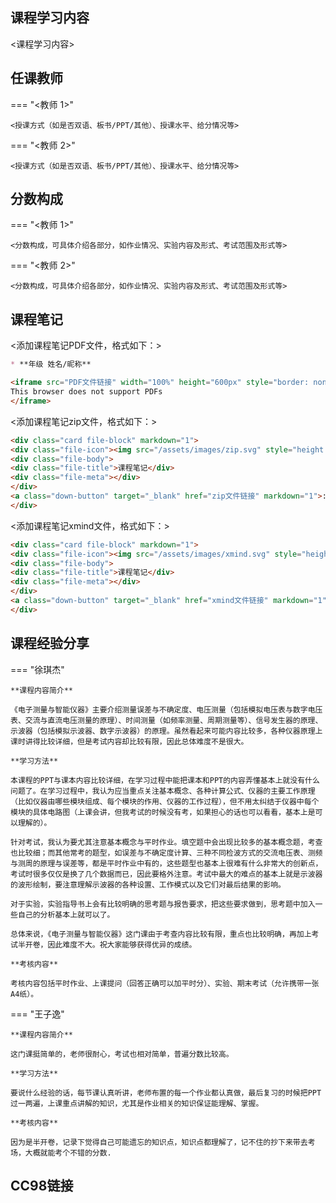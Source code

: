 
## 课程学习内容

<课程学习内容>


## 任课教师

=== "<教师 1>"

    <授课方式（如是否双语、板书/PPT/其他）、授课水平、给分情况等>

=== "<教师 2>"

    <授课方式（如是否双语、板书/PPT/其他）、授课水平、给分情况等>


## 分数构成

=== "<教师 1>"

    <分数构成，可具体介绍各部分，如作业情况、实验内容及形式、考试范围及形式等>

=== "<教师 2>"

    <分数构成，可具体介绍各部分，如作业情况、实验内容及形式、考试范围及形式等>



## 课程笔记

<添加课程笔记PDF文件，格式如下：>
```markdown
* **年级 姓名/昵称** 

<iframe src="PDF文件链接" width="100%" height="600px" style="border: none;">
This browser does not support PDFs
</iframe>
```

<添加课程笔记zip文件，格式如下：>
```html
<div class="card file-block" markdown="1">
<div class="file-icon"><img src="/assets/images/zip.svg" style="height: 3em;"></div>
<div class="file-body">
<div class="file-title">课程笔记</div>
<div class="file-meta"></div>
</div>
<a class="down-button" target="_blank" href="zip文件链接" markdown="1">:fontawesome-solid-download: 下载</a>
</div>
```
<添加课程笔记xmind文件，格式如下：>
```html
<div class="card file-block" markdown="1">
<div class="file-icon"><img src="/assets/images/xmind.svg" style="height: 3em;"></div>
<div class="file-body">
<div class="file-title">课程笔记</div>
<div class="file-meta"></div>
</div>
<a class="down-button" target="_blank" href="xmind文件链接" markdown="1">:fontawesome-solid-download: 下载</a>
</div>
```

## 课程经验分享


=== "徐琪杰"
	
	**课程内容简介**
		
	《电子测量与智能仪器》主要介绍测量误差与不确定度、电压测量（包括模拟电压表与数字电压表、交流与直流电压测量的原理）、时间测量（如频率测量、周期测量等）、信号发生器的原理、示波器（包括模拟示波器、数字示波器）的原理。虽然看起来可能内容比较多，各种仪器原理上课时讲得比较详细，但是考试内容却比较有限，因此总体难度不是很大。
	
	**学习方法**
		
	本课程的PPT与课本内容比较详细，在学习过程中能把课本和PPT的内容弄懂基本上就没有什么问题了。在学习过程中，我认为应当重点关注基本概念、各种计算公式、仪器的主要工作原理（比如仪器由哪些模块组成、每个模块的作用、仪器的工作过程），但不用太纠结于仪器中每个模块的具体电路图（上课会讲，但我考试的时候没有考，如果担心的话也可以看看，基本上是可以理解的）。
		
	针对考试，我认为要尤其注意基本概念与平时作业。填空题中会出现比较多的基本概念题，考查也比较细；而其他常考的题型，如误差与不确定度计算、三种不同检波方式的交流电压表、测频与测周的原理与误差等，都是平时作业中有的，这些题型也基本上很难有什么非常大的创新点，考试时很多仅仅是换了几个数据而已，因此要格外注意。考试中最大的难点的基本上就是示波器的波形绘制，要注意理解示波器的各种设置、工作模式以及它们对最后结果的影响。
		
	对于实验，实验指导书上会有比较明确的思考题与报告要求，把这些要求做到，思考题中加入一些自己的分析基本上就可以了。
		
	总体来说，《电子测量与智能仪器》这门课由于考查内容比较有限，重点也比较明确，再加上考试半开卷，因此难度不大。祝大家能够获得优异的成绩。
	
	**考核内容**
		
	考核内容包括平时作业、上课提问（回答正确可以加平时分）、实验、期末考试（允许携带一张A4纸）。

=== "王子逸"
	
	**课程内容简介**
	
	这门课挺简单的，老师很耐心，考试也相对简单，普遍分数比较高。
	
	**学习方法**
	
	要说什么经验的话，每节课认真听讲，老师布置的每一个作业都认真做，最后复习的时候把PPT过一两遍，上课重点讲解的知识，尤其是作业相关的知识保证能理解、掌握。
	
	**考核内容**
	
	因为是半开卷，记录下觉得自己可能遗忘的知识点，知识点都理解了，记不住的抄下来带去考场，大概就能考个不错的分数.

## CC98链接
